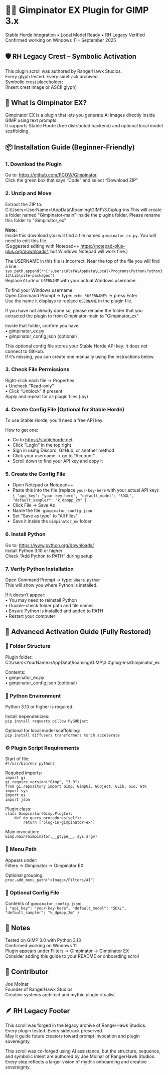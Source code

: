 # 🧙‍♂️ Gimpinator EX Plugin for GIMP 3.x

Stable Horde Integration • Local Model Ready • RH Legacy Verified  
Confirmed working on Windows 11 – September 2025

## 🛡️ RH Legacy Crest – Symbolic Activation

This plugin scroll was authored by RangerHawk Studios.  
Every glyph tested. Every sidetrack archived.  
Symbolic crest placeholder:  
[Insert crest image or ASCII glyph]

## 🌱 What Is Gimpinator EX?

Gimpinator EX is a plugin that lets you generate AI images directly inside GIMP using text prompts.  
It supports Stable Horde (free distributed backend) and optional local model scaffolding.

## 📦 Installation Guide (Beginner-Friendly)

### 1. Download the Plugin

Go to: https://github.com/PCOW/Gimpinator  
Click the green box that says “Code” and select “Download ZIP”

### 2. Unzip and Move

Extract the ZIP to:  
C:\Users\<UserName>\AppData\Roaming\GIMP\3.0\plug-ins
This will create a folder named "Gimpinator-main" inside the plugins folder. Please rename this folder to "Gimpinator_ex"

**Note:**  
Inside this download you will find a file named `gimpinator_ex.py`. You will need to edit this file.  
(Suggested editing with Notepad++ https://notepad-plus-plus.org/downloads/, but Windows Notepad will work fine.)

The USERNAME in this file is incorrect. Near the top of the file you will find a line:  
`sys.path.append(r"C:\Users\OlafW\AppData\Local\Programs\Python\Python313\Lib\site-packages")`  
Replace `OlafW` or `USERNAME` with your actual Windows username.

To find your Windows username:  
Open Command Prompt → type: `echo %USERNAME%` → press Enter  
Use the name it displays to replace `USERNAME` in the plugin file.

If you have not already done so, please rename the folder that you extracted the plugin to from Gimpinator-main to "Gimpinator_ex"

Inside that folder, confirm you have:  
• gimpinator_ex.py  
• gimpinator_config.json (optional)

This optional config file stores your Stable Horde API key. It does not connect to GitHub.  
If it’s missing, you can create one manually using the instructions below.

### 3. Check File Permissions

Right-click each file → Properties  
• Uncheck “Read-only”  
• Click “Unblock” if present  
Apply and repeat for all plugin files (.py)

### 4. Create Config File (Optional for Stable Horde)

To use Stable Horde, you’ll need a free API key.

How to get one:  
- Go to https://stablehorde.net  
- Click "Login" in the top right  
- Sign in using Discord, GitHub, or another method  
- Click your username → go to "Account"  
- Scroll down to find your API key and copy it

### 5. Create the Config File

- Open Notepad or Notepad++  
- Paste this into the file (replace `your-key-here` with your actual API key):  
`{ "api_key": "your-key-here", "default_model": "SDXL", "default_sampler": "k_dpmpp_2m" }`  
- Click File → Save As  
- Name the file: `gimpinator_config.json`  
- Set "Save as type" to "All Files"  
- Save it inside the `Gimpinator_ex` folder

### 6. Install Python

Go to: https://www.python.org/downloads/  
Install Python 3.10 or higher  
Check “Add Python to PATH” during setup

### 7. Verify Python Installation

Open Command Prompt → type: `where python`  
This will show you where Python is installed.

If it doesn’t appear:  
• You may need to reinstall Python  
• Double-check folder path and file names  
• Ensure Python is installed and added to PATH  
• Restart your computer

## 🧠 Advanced Activation Guide (Fully Restored)

### 📁 Folder Structure

Plugin folder:  
C:\Users\<YourName>\AppData\Roaming\GIMP\3.0\plug-ins\Gimpinator_ex

Contents:  
• gimpinator_ex.py  
• gimpinator_config.json (optional)

### 🐍 Python Environment

Python 3.10 or higher is required.

Install dependencies:  
`pip install requests pillow PyGObject`

Optional for local model scaffolding:  
`pip install diffusers transformers torch accelerate`

### ⚙️ Plugin Script Requirements

Start of file:  
`#!/usr/bin/env python3`

Required imports:  
`import gi`  
`gi.require_version("Gimp", "3.0")`  
`from gi.repository import Gimp, GimpUi, GObject, GLib, Gio, Gtk`  
`import sys`  
`import os`  
`import json`

Plugin class:  
`class Gimpinator(Gimp.PlugIn):`  
`    def do_query_procedures(self):`  
`        return ["plug-in-gimpinator-ex"]`

Main invocation:  
`Gimp.main(Gimpinator.__gtype__, sys.argv)`

### 🧭 Menu Path

Appears under:  
Filters → Gimpinator → Gimpinator EX

Optional grouping:  
`proc.add_menu_path("<Image>/Filters/AI")`

### 🔐 Optional Config File

Contents of `gimpinator_config.json`:  
`{ "api_key": "your-key-here", "default_model": "SDXL", "default_sampler": "k_dpmpp_2m" }`

## 🧾 Notes

Tested on GIMP 3.0 with Python 3.13  
Confirmed working on Windows 11  
Plugin appears under Filters → Gimpinator → Gimpinator EX  
Consider adding this guide to your README or onboarding scroll

## 🧙 Contributor

Joe Molnar  
Founder of RangerHawk Studios  
Creative systems architect and mythic plugin ritualist

## 🪶 RH Legacy Footer

This scroll was forged in the legacy archive of RangerHawk Studios.  
Every plugin tested. Every sidetrack preserved.  
May it guide future creators toward prompt invocation and plugin sovereignty.

This scroll was co-forged using AI assistance, but the structure, sequence, and symbolic intent are authored by Joe Molnar of RangerHawk Studios.  
Every step reflects a larger vision of mythic onboarding and creative sovereignty.
